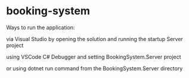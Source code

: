 # booking-system

Ways to run the application: 

via Visual Studio by opening the solution and running the startup Server project

using VSCode C# Debugger and setting BookingSystem.Server project

or using dotnet run command from the BookingSystem.Server directory
